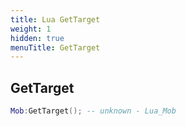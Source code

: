 ```yaml
---
title: Lua GetTarget
weight: 1
hidden: true
menuTitle: GetTarget
---
```

## GetTarget
```lua
Mob:GetTarget(); -- unknown - Lua_Mob
```